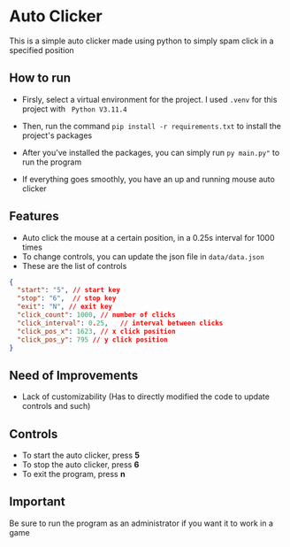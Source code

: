 # Auto Clicker

This is a simple auto clicker made using python to simply spam click in a specified position

## How to run

- Firsly, select a virtual environment for the project. I used ```.venv``` for this project with 
``` Python V3.11.4```

- Then, run the command ```pip install -r requirements.txt``` to install the project's packages
- After you've installed the packages, you can simply run ```py main.py"``` to run the program
- If everything goes smoothly, you have an up and running mouse auto clicker

## Features

- Auto click the mouse at a certain position, in a 0.25s interval for 1000 times
- To change controls, you can update the json file in ```data/data.json```
- These are the list of controls
```json
{
  "start": "5", // start key
  "stop": "6",  // stop key
  "exit": "N", // exit key
  "click_count": 1000, // number of clicks
  "click_interval": 0.25,   // interval between clicks
  "click_pos_x": 1623, // x click position
  "click_pos_y": 795 // y click position
}
```

## Need of Improvements
- Lack of customizability (Has to directly modified the code to update controls and such)

## Controls
- To start the auto clicker, press <b>5</b>
- To stop the auto clicker, press <b>6</b>
- To exit the program, press <b>n</b>

## Important

Be sure to run the program as an administrator if you want it to work in a game
